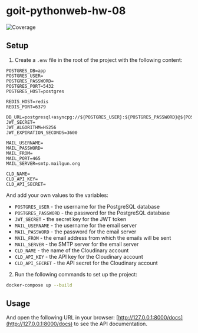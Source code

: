 # goit-pythonweb-hw-08

![Coverage](https://img.shields.io/badge/Coverage-75%25-brightgreen)

## Setup

1. Create a `.env` file in the root of the project with the following content:

```env
POSTGRES_DB=app
POSTGRES_USER=
POSTGRES_PASSWORD=
POSTGRES_PORT=5432
POSTGRES_HOST=postgres

REDIS_HOST=redis
REDIS_PORT=6379

DB_URL=postgresql+asyncpg://${POSTGRES_USER}:${POSTGRES_PASSWORD}@${POSTGRES_HOST}:${POSTGRES_PORT}/${POSTGRES_DB}
JWT_SECRET=
JWT_ALGORITHM=HS256
JWT_EXPIRATION_SECONDS=3600

MAIL_USERNAME=
MAIL_PASSWORD=
MAIL_FROM=
MAIL_PORT=465
MAIL_SERVER=smtp.mailgun.org

CLD_NAME=
CLD_API_KEY=
CLD_API_SECRET=

```

And add your own values to the variables:

* `POSTGRES_USER` - the username for the PostgreSQL database
* `POSTGRES_PASSWORD` - the password for the PostgreSQL database
* `JWT_SECRET` - the secret key for the JWT token
* `MAIL_USERNAME` - the username for the email server
* `MAIL_PASSWORD` - the password for the email server
* `MAIL_FROM` - the email address from which the emails will be sent
* `MAIL_SERVER` - the SMTP server for the email server
* `CLD_NAME` - the name of the Cloudinary account
* `CLD_API_KEY` - the API key for the Cloudinary account
* `CLD_API_SECRET` - the API secret for the Cloudinary account

2. Run the following commands to set up the project:

```bash
docker-compose up --build
```

## Usage

And open the following URL in your browser: [http://127.0.0.1:8000/docs](http://127.0.0.1:8000/docs) to see the API documentation.
